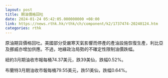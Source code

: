```yaml
---
layout: post
title: 期油價格回吐
date: 2024-01-24 05:42:05.000000000 +08:00
link: https://news.rthk.hk/rthk/ch/component/k2/1737474-20240124.htm
categories: rthk
---
```


原油期貨價格回吐。美國部分受嚴寒天氣影響而停產的產油設施恢復生產，利比亞及挪威亦增加供應。不過，地緣政治局勢的不確定性限制油價跌幅。

紐約3月期油收市報每桶74.37美元，跌39美仙，跌幅0.52%。

布蘭特3月期油收市報每桶79.55美元，跌51美仙，跌幅0.64%。
